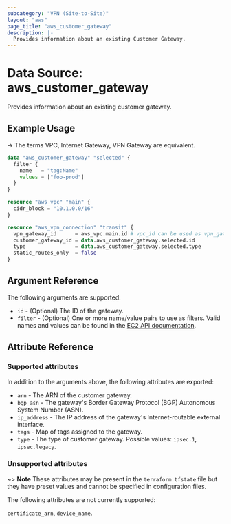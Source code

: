 ```yaml
---
subcategory: "VPN (Site-to-Site)"
layout: "aws"
page_title: "aws_customer_gateway"
description: |-
  Provides information about an existing Customer Gateway.
---
```


# Data Source: aws_customer_gateway

Provides information about an existing customer gateway.

## Example Usage

-> The terms VPC, Internet Gateway, VPN Gateway are equivalent.

```terraform
data "aws_customer_gateway" "selected" {
  filter {
    name   = "tag:Name"
    values = ["foo-prod"]
  }
}

resource "aws_vpc" "main" {
  cidr_block = "10.1.0.0/16"
}

resource "aws_vpn_connection" "transit" {
  vpn_gateway_id      = aws_vpc.main.id # vpc_id can be used as vpn_gateway_id
  customer_gateway_id = data.aws_customer_gateway.selected.id
  type                = data.aws_customer_gateway.selected.type
  static_routes_only  = false
}
```

## Argument Reference

The following arguments are supported:

* `id` - (Optional) The ID of the gateway.
* `filter` - (Optional) One or more name/value pairs to use as filters.
	Valid names and values can be found in the [EC2 API documentation][describe-customer-gateways].

## Attribute Reference

### Supported attributes

In addition to the arguments above, the following attributes are exported:

* `arn` - The ARN of the customer gateway.
* `bgp_asn` - The gateway's Border Gateway Protocol (BGP) Autonomous System Number (ASN).
* `ip_address` - The IP address of the gateway's Internet-routable external interface.
* `tags` - Map of tags assigned to the gateway.
* `type` - The type of customer gateway. Possible values: `ipsec.1`, `ipsec.legacy`.

### Unsupported attributes

~> **Note** These attributes may be present in the `terraform.tfstate` file but they have preset values and cannot be specified in configuration files.

The following attributes are not currently supported:

`certificate_arn`, `device_name`.

[describe-customer-gateways]: https://docs.cloud.croc.ru/en/api/ec2/customer_gateways/DescribeCustomerGateways.html
